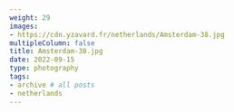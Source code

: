 ```yaml
---
weight: 29
images:
- https://cdn.yzavard.fr/netherlands/Amsterdam-38.jpg
multipleColumn: false
title: Amsterdam-38.jpg
date: 2022-09-15
type: photography
tags:
- archive # all posts
- netherlands
---
```

